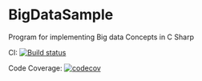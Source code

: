 # BigDataSample
Program for implementing Big data Concepts in C Sharp

CI: [![Build status](https://ci.appveyor.com/api/projects/status/2o7rtbot3421dpa9?svg=true)](https://ci.appveyor.com/project/rajendra-rpavankumar/bigdatasample)

Code Coverage: [![codecov](https://codecov.io/gh/rajendra-rpavankumar/BigDataSample/branch/master/graph/badge.svg)](https://codecov.io/gh/rajendra-rpavankumar/BigDataSample)